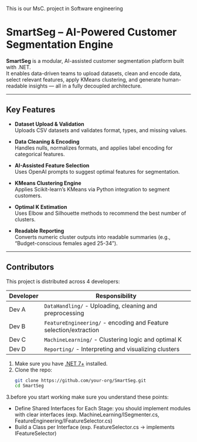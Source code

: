 This is our MsC. project in Software engineering

# SmartSeg – AI-Powered Customer Segmentation Engine

**SmartSeg** is a modular, AI-assisted customer segmentation platform built with .NET.  
It enables data-driven teams to upload datasets, clean and encode data, select relevant features, apply KMeans clustering, and generate human-readable insights — all in a fully decoupled architecture.

---

##  Key Features

- **Dataset Upload & Validation**  
  Uploads CSV datasets and validates format, types, and missing values.

- **Data Cleaning & Encoding**  
  Handles nulls, normalizes formats, and applies label encoding for categorical features.

- **AI-Assisted Feature Selection**  
  Uses OpenAI prompts to suggest optimal features for segmentation.

- **KMeans Clustering Engine**  
  Applies Scikit-learn’s KMeans via Python integration to segment customers.

- **Optimal K Estimation**  
  Uses Elbow and Silhouette methods to recommend the best number of clusters.

- **Readable Reporting**  
  Converts numeric cluster outputs into readable summaries (e.g., “Budget-conscious females aged 25-34”).

---

## Contributors

This project is distributed across 4 developers:

| Developer | Responsibility |
|----------|----------------|
| Dev A     | `DataHandling/` - Uploading, cleaning and preprocessing |
| Dev B     | `FeatureEngineering/` - encoding and Feature selection/extraction |
| Dev C     | `MachineLearning/` - Clustering logic and optimal K |
| Dev D     | `Reporting/` - Interpreting and visualizing clusters |



1. Make sure you have [.NET 7+](https://dotnet.microsoft.com/en-us/download) installed.
2. Clone the repo:
   ```bash
   git clone https://github.com/your-org/SmartSeg.git
   cd SmartSeg
3.before you start working make sure you understand these points: 
- Define Shared Interfaces for Each Stage: you should implement modules with clear interfaces (exp. MachineLearning/ISegmenter.cs, FeatureEngineering/IFeatureSelector.cs)
- Build a Class per Interface (exp. FeatureSelector.cs → implements IFeatureSelector)



